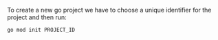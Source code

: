 To create a new go project we have to choose a unique identifier for the project and then run:
```sh
go mod init PROJECT_ID
```

